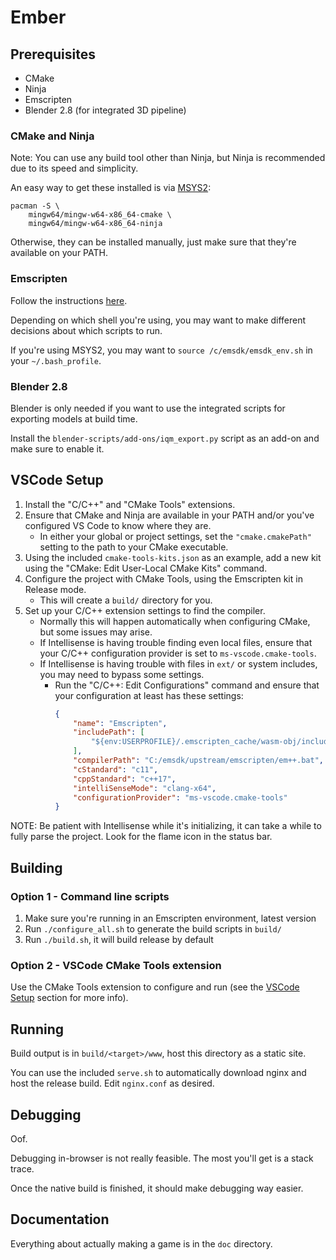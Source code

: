 # Ember

## Prerequisites

- CMake
- Ninja
- Emscripten
- Blender 2.8 (for integrated 3D pipeline)

### CMake and Ninja

Note: You can use any build tool other than Ninja, but Ninja is recommended due to its speed and simplicity.

An easy way to get these installed is via [MSYS2](https://www.msys2.org/):
```
pacman -S \
    mingw64/mingw-w64-x86_64-cmake \
    mingw64/mingw-w64-x86_64-ninja
```

Otherwise, they can be installed manually, just make sure that they're available on your PATH.

### Emscripten

Follow the instructions [here](https://emscripten.org/docs/getting_started/downloads.html).

Depending on which shell you're using, you may want to make different decisions about which scripts to run.

If you're using MSYS2, you may want to `source /c/emsdk/emsdk_env.sh` in your `~/.bash_profile`.

### Blender 2.8

Blender is only needed if you want to use the integrated scripts for exporting models at build time.

Install the `blender-scripts/add-ons/iqm_export.py` script as an add-on and make sure to enable it.

## VSCode Setup

1. Install the "C/C++" and "CMake Tools" extensions.
2. Ensure that CMake and Ninja are available in your PATH and/or you've configured VS Code to know where they are.
    - In either your global or project settings,
        set the `"cmake.cmakePath"` setting to the path to your CMake executable.
3. Using the included `cmake-tools-kits.json` as an example,
    add a new kit using the "CMake: Edit User-Local CMake Kits" command.
3. Configure the project with CMake Tools, using the Emscripten kit in Release mode.
    - This will create a `build/` directory for you.
4. Set up your C/C++ extension settings to find the compiler.
    - Normally this will happen automatically when configuring CMake, but some issues may arise.
    - If Intellisense is having trouble finding even local files,
        ensure that your C/C++ configuration provider is set to `ms-vscode.cmake-tools`.
    - If Intellisense is having trouble with files in `ext/` or system includes, you may need to bypass some settings.
        - Run the "C/C++: Edit Configurations" command and ensure that your configuration at least has these settings:
            ```json
            {
                "name": "Emscripten",
                "includePath": [
                    "${env:USERPROFILE}/.emscripten_cache/wasm-obj/include"
                ],
                "compilerPath": "C:/emsdk/upstream/emscripten/em++.bat",
                "cStandard": "c11",
                "cppStandard": "c++17",
                "intelliSenseMode": "clang-x64",
                "configurationProvider": "ms-vscode.cmake-tools"
            }
            ```

NOTE: Be patient with Intellisense while it's initializing, it can take a while to fully parse the project.
Look for the flame icon in the status bar.

## Building

### Option 1 - Command line scripts
1. Make sure you're running in an Emscripten environment, latest version
2. Run `./configure_all.sh` to generate the build scripts in `build/`
3. Run `./build.sh`, it will build release by default

### Option 2 - VSCode CMake Tools extension

Use the CMake Tools extension to configure and run (see the [VSCode Setup](#vscode-setup) section for more info).

## Running

Build output is in `build/<target>/www`, host this directory as a static site.

You can use the included `serve.sh` to automatically download nginx and host the release build.
Edit `nginx.conf` as desired.

## Debugging

Oof.

Debugging in-browser is not really feasible. The most you'll get is a stack trace.

Once the native build is finished, it should make debugging way easier.

## Documentation

Everything about actually making a game is in the `doc` directory.
